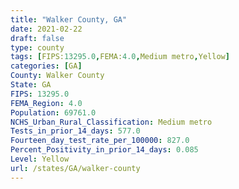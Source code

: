 ```yaml
---
title: "Walker County, GA"
date: 2021-02-22
draft: false
type: county
tags: [FIPS:13295.0,FEMA:4.0,Medium metro,Yellow]
categories: [GA]
County: Walker County
State: GA
FIPS: 13295.0
FEMA_Region: 4.0
Population: 69761.0
NCHS_Urban_Rural_Classification: Medium metro
Tests_in_prior_14_days: 577.0
Fourteen_day_test_rate_per_100000: 827.0
Percent_Positivity_in_prior_14_days: 0.085
Level: Yellow
url: /states/GA/walker-county
---
```



